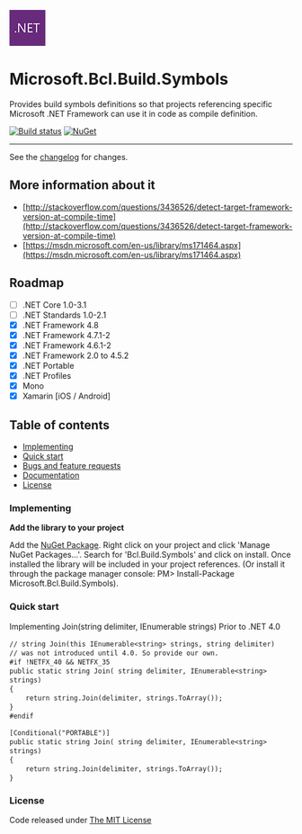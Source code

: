 ![logo](src/.editoricon.png)

# Microsoft.Bcl.Build.Symbols

Provides build symbols definitions so that projects referencing specific Microsoft .NET Framework can use it in code as compile definition.

[![Build status](https://ci.appveyor.com/api/projects/status/uciwrypxuvsbeuqa?svg=true)](https://ci.appveyor.com/project/ennerperez/microsoft-bcl-build-symbols)
[![NuGet](http://img.shields.io/nuget/v/Microsoft.Bcl.Build.Symbols.svg)](https://www.nuget.org/packages/Microsoft.Bcl.Build.Symbols/)

---------------------------------------

See the [changelog](CHANGELOG.md) for changes.

## More information about it

- [http://stackoverflow.com/questions/3436526/detect-target-framework-version-at-compile-time](http://stackoverflow.com/questions/3436526/detect-target-framework-version-at-compile-time)
- [https://msdn.microsoft.com/en-us/library/ms171464.aspx](https://msdn.microsoft.com/en-us/library/ms171464.aspx)

## Roadmap

- [ ] .NET Core 1.0-3.1
- [ ] .NET Standards 1.0-2.1
- [x] .NET Framework 4.8
- [x] .NET Framework 4.7.1-2
- [x] .NET Framework 4.6.1-2
- [x] .NET Framework 2.0 to 4.5.2
- [x] .NET Portable
- [x] .NET Profiles
- [x] Mono
- [x] Xamarin [iOS / Android]

## Table of contents

* [Implementing](#implementing)
* [Quick start](#quick-start)
* [Bugs and feature requests](#bugs-and-feature-requests)
* [Documentation](#documentation)
* [License](#license)

### Implementing

**Add the library to your project**

Add the [NuGet Package](https://www.nuget.org/packages/Microsoft.Bcl.Build.Symbols/). Right click on your project and click 'Manage NuGet Packages...'. Search for 'Bcl.Build.Symbols' and click on install. Once installed the library will be included in your project references. (Or install it through the package manager console: PM> Install-Package Microsoft.Bcl.Build.Symbols).

### Quick start

Implementing Join(string delimiter, IEnumerable strings) Prior to .NET 4.0

```
// string Join(this IEnumerable<string> strings, string delimiter)
// was not introduced until 4.0. So provide our own.
#if !NETFX_40 && NETFX_35
public static string Join( string delimiter, IEnumerable<string> strings)
{
    return string.Join(delimiter, strings.ToArray());
}
#endif
```

```
[Conditional("PORTABLE")]
public static string Join( string delimiter, IEnumerable<string> strings)
{
    return string.Join(delimiter, strings.ToArray());
}
```

### License

Code released under [The MIT License](LICENSE)